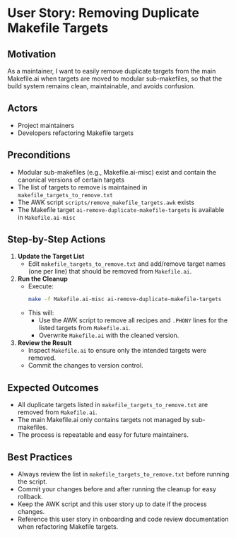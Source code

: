 # User Story: Removing Duplicate Makefile Targets

## Motivation
As a maintainer, I want to easily remove duplicate targets from the main Makefile.ai when targets are moved to modular sub-makefiles, so that the build system remains clean, maintainable, and avoids confusion.

## Actors
- Project maintainers
- Developers refactoring Makefile targets

## Preconditions
- Modular sub-makefiles (e.g., Makefile.ai-misc) exist and contain the canonical versions of certain targets
- The list of targets to remove is maintained in `makefile_targets_to_remove.txt`
- The AWK script `scripts/remove_makefile_targets.awk` exists
- The Makefile target `ai-remove-duplicate-makefile-targets` is available in `Makefile.ai-misc`

## Step-by-Step Actions
1. **Update the Target List**
   - Edit `makefile_targets_to_remove.txt` and add/remove target names (one per line) that should be removed from `Makefile.ai`.
2. **Run the Cleanup**
   - Execute:
     ```sh
     make -f Makefile.ai-misc ai-remove-duplicate-makefile-targets
     ```
   - This will:
     - Use the AWK script to remove all recipes and `.PHONY` lines for the listed targets from `Makefile.ai`.
     - Overwrite `Makefile.ai` with the cleaned version.
3. **Review the Result**
   - Inspect `Makefile.ai` to ensure only the intended targets were removed.
   - Commit the changes to version control.

## Expected Outcomes
- All duplicate targets listed in `makefile_targets_to_remove.txt` are removed from `Makefile.ai`.
- The main Makefile.ai only contains targets not managed by sub-makefiles.
- The process is repeatable and easy for future maintainers.

## Best Practices
- Always review the list in `makefile_targets_to_remove.txt` before running the script.
- Commit your changes before and after running the cleanup for easy rollback.
- Keep the AWK script and this user story up to date if the process changes.
- Reference this user story in onboarding and code review documentation when refactoring Makefile targets. 